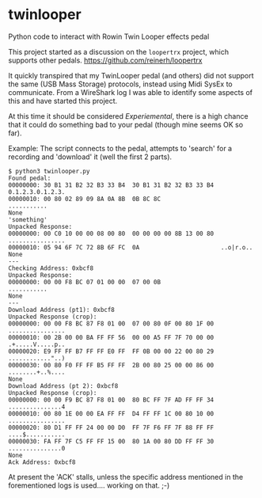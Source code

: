 # twinlooper
Python code to interact with Rowin Twin Looper effects pedal

This project started as a discussion on the `loopertrx` project, which supports other pedals.
https://github.com/reinerh/loopertrx

It quickly transpired that my TwinLooper pedal (and others) did not support the same (USB Mass Storage) protocols, instead using Midi SysEx to communicate. From a WireShark log I was able to identify some aspects of this and have started this project.

At this time it should be considered _Experiemental_, there is a high chance that it could do something bad to your pedal (though mine seems OK so far).

Example:
The script connects to the pedal, attempts to 'search' for a recording and 'download' it (well the first 2 parts).
```
$ python3 twinlooper.py 
Found pedal:
00000000: 30 B1 31 B2 32 B3 33 B4  30 B1 31 B2 32 B3 33 B4  0.1.2.3.0.1.2.3.
00000010: 00 80 02 89 09 8A 0A 8B  0B 8C 8C                 ...........
None
'something'
Unpacked Response:
00000000: 00 C0 10 00 00 08 00 80  00 00 00 00 8B 13 00 80  ................
00000010: 05 94 6F 7C 72 8B 6F FC  0A                       ..o|r.o..
None
---
Checking Address: 0xbcf8
Unpacked Response:
00000000: 00 00 F8 BC 07 01 00 00  07 00 0B                 ...........
None
---
Download Address (pt1): 0xbcf8
Unpacked Response (crop):
00000000: 00 00 F8 BC 87 F8 01 00  07 00 80 0F 00 80 1F 00  ................
00000010: 00 2B 00 00 BA FF FF 56  00 00 A5 FF 7F 70 00 00  .+.....V.....p..
00000020: E9 FF FF B7 FF FF E0 FF  FF 0B 00 00 22 00 80 29  ............"..)
00000030: 00 80 F0 FF FF B5 FF FF  2B 00 80 25 00 00 86 00  ........+..%....
None
Download Address (pt 2): 0xbcf8
Unpacked Response (crop):
00000000: 00 00 F9 BC 87 F8 01 00  80 BC FF 7F AD FF FF 34  ...............4
00000010: 00 80 1E 00 00 EA FF FF  D4 FF FF 1C 00 80 10 00  ................
00000020: 80 D1 FF FF 24 00 00 D0  FF 7F F6 FF 7F 88 FF FF  ....$...........
00000030: FA FF 7F C5 FF FF 15 00  80 1A 00 80 DD FF FF 30  ...............0
None
Ack Address: 0xbcf8
```

At present the 'ACK' stalls, unless the specific address mentioned in the forementioned logs is used.... working on that. ;-)
